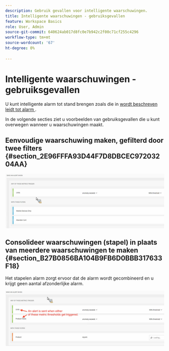 ```yaml
---
description: Gebruik gevallen voor intelligente waarschuwingen.
title: Intelligente waarschuwingen - gebruiksgevallen
feature: Workspace Basics
role: User, Admin
source-git-commit: 640624ab017d8fc0e7b942c2f00c71cf255c4296
workflow-type: tm+mt
source-wordcount: '67'
ht-degree: 0%

---
```


# Intelligente waarschuwingen - gebruiksgevallen

U kunt intelligente alarm tot stand brengen zoals die in [ wordt beschreven leidt tot alarm ](/help/components/c-intelligent-alerts/alert-builder.md).

In de volgende secties ziet u voorbeelden van gebruiksgevallen die u kunt overwegen wanneer u waarschuwingen maakt.

## Eenvoudige waarschuwing maken, gefilterd door twee filters {#section_2E96FFFA93D44F7D8DBCEC97203204AA}

<!-- 

Update screenshots for better readability.

 -->

![](assets/alerts_example1.png)



## Consolideer waarschuwingen (stapel) in plaats van meerdere waarschuwingen te maken {#section_B27B0856BA104B9FB6D0BBB317633F18}

Het stapelen alarm zorgt ervoor dat de alarm wordt gecombineerd en u krijgt geen aantal afzonderlijke alarm.

![](assets/alerts_example2.png)
